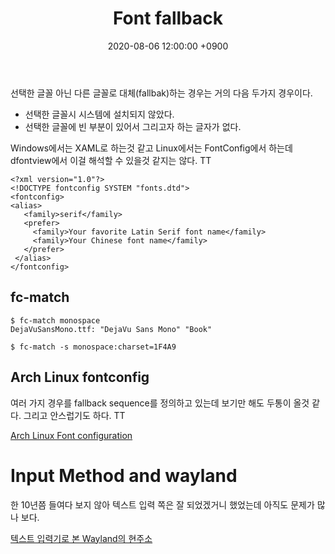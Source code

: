 ﻿---
title: Font fallback
date:  2020-08-06 12:00:00 +0900
last_modified_at: 2020-08-06 12:00:00 +0900
categories:
  - font fallback
---

선택한 글꼴 아닌 다른 글꼴로 대체(fallbak)하는 경우는 거의 다음 두가지 경우이다.

- 선택한 글꼴시 시스템에 설치되지 않았다.
- 선택한 글꼴에 빈 부분이 있어서 그리고자 하는 글자가 없다.

Windows에서는 XAML로 하는것 같고 Linux에서는 FontConfig에서 하는데
dfontview에서 이걸 해석할 수 있을것 같지는 않다. TT

```
<?xml version="1.0"?>
<!DOCTYPE fontconfig SYSTEM "fonts.dtd">
<fontconfig>
<alias>
   <family>serif</family>
   <prefer>
     <family>Your favorite Latin Serif font name</family>
     <family>Your Chinese font name</family>
   </prefer>
 </alias>
</fontconfig>
```

fc-match
---------

```
$ fc-match monospace
DejaVuSansMono.ttf: "DejaVu Sans Mono" "Book"
```

```
$ fc-match -s monospace:charset=1F4A9
```

Arch Linux fontconfig
---------------------

여러 가지 경우를 fallback sequence를 정의하고 있는데 보기만 해도 두통이 올것 같다.
그리고 안스럽기도 하다. TT

[Arch Linux Font configuration](https://wiki.archlinux.org/index.php/Font_configuration)


Input Method and wayland
=========================

한 10년쯤 들여다 보지 않아 텍스트 입력 쪽은 잘 되었겠거니 했었는데 아직도 문제가 많나 보다.

[텍스트 입력기로 본 Wayland의 현주소](https://medium.com/@parkjoonkyu/%ED%85%8D%EC%8A%A4%ED%8A%B8-%EC%9E%85%EB%A0%A5%EA%B8%B0%EB%A1%9C-%EB%B3%B8-wayland%EC%9D%98-%ED%98%84%EC%A3%BC%EC%86%8C-130ac441de7a)
